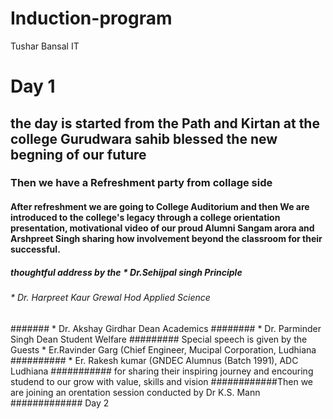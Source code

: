 # Induction-program
Tushar Bansal IT
# Day 1 
## the day is started from the Path and Kirtan at the college Gurudwara sahib blessed the new begning of our future
### Then we have a Refreshment party from collage side
#### After refreshment we are going to College Auditorium and then We are introduced to the college's legacy through a college orientation presentation, motivational video of our proud Alumni Sangam arora and Arshpreet Singh sharing how involvement beyond the classroom for their successful.
##### thoughtful address by the * Dr.Sehijpal singh Principle
######                          *  Dr. Harpreet Kaur Grewal Hod Applied Science
#######                         * Dr. Akshay Girdhar Dean Academics
########                         * Dr. Parminder Singh Dean Student Welfare
######### Special speech is given by the Guests * Er.Ravinder Garg (Chief Engineer, Mucipal Corporation, Ludhiana
##########                                      * Er. Rakesh kumar (GNDEC Alumnus (Batch 1991), ADC Ludhiana
########### for sharing their inspiring journey and encouring studend to our grow with value, skills and vision 
############Then we are joining an orentation session conducted by Dr K.S. Mann 
############# Day 2
